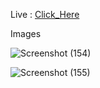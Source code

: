 
Live : <a href="http://anwar-dashboardsidebarmenu.anwarhossainseu.com/%28Anwar%29Dashboard%20Sidebar%20Menu/#">Click_Here</a>

Images

![Screenshot (154)](https://user-images.githubusercontent.com/48715379/132840113-e128ba20-d6dc-4d88-a0f0-f28c693b03d4.png)


![Screenshot (155)](https://user-images.githubusercontent.com/48715379/132840132-5251f481-7b97-491b-aaa7-ea78d5c7c2ff.png)

